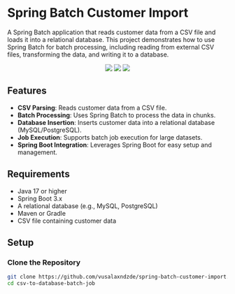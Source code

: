 # Spring Batch Customer Import

A Spring Batch application that reads customer data from a CSV file and loads it into a relational database. This project demonstrates how to use Spring Batch for batch processing, including reading from external CSV files, transforming the data, and writing it to a database.

<p align="center">
     <a alt="Java">
        <img src="https://img.shields.io/badge/Java-v17-blue.svg" />
    </a>
    <a alt="Spring Boot">
        <img src="https://img.shields.io/badge/Spring%20Boot-v3.4.2-brightgreen.svg" />
    </a>
    <a alt="Maven">
        <img src="https://img.shields.io/badge/Maven-v4.0.0-orange.svg" />
    </a>
</p>

## Features

- **CSV Parsing**: Reads customer data from a CSV file.
- **Batch Processing**: Uses Spring Batch to process the data in chunks.
- **Database Insertion**: Inserts customer data into a relational database (MySQL/PostgreSQL).
- **Job Execution**: Supports batch job execution for large datasets.
- **Spring Boot Integration**: Leverages Spring Boot for easy setup and management.

## Requirements

- Java 17 or higher
- Spring Boot 3.x
- A relational database (e.g., MySQL, PostgreSQL)
- Maven or Gradle
- CSV file containing customer data

## Setup

### Clone the Repository

```bash
git clone https://github.com/vusalaxndzde/spring-batch-customer-import.git
cd csv-to-database-batch-job
